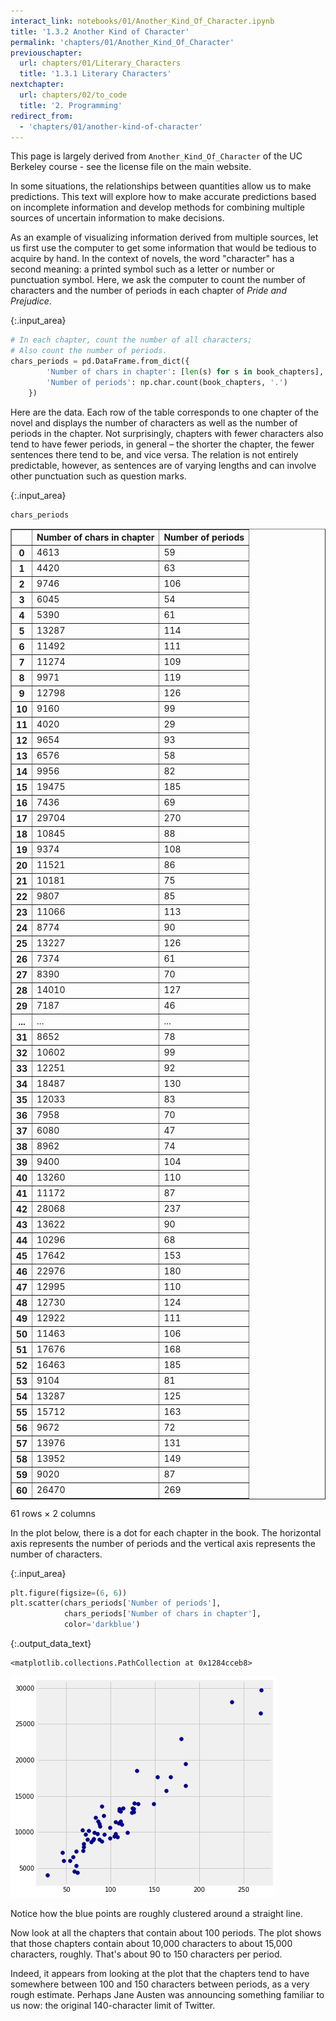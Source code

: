 ```yaml
---
interact_link: notebooks/01/Another_Kind_Of_Character.ipynb
title: '1.3.2 Another Kind of Character'
permalink: 'chapters/01/Another_Kind_Of_Character'
previouschapter:
  url: chapters/01/Literary_Characters
  title: '1.3.1 Literary Characters'
nextchapter:
  url: chapters/02/to_code
  title: '2. Programming'
redirect_from:
  - 'chapters/01/another-kind-of-character'
---
```


This page is largely derived from `Another_Kind_Of_Character` of the UC
Berkeley course \- see the license file on the main website.

In some situations, the relationships between quantities allow us to make
predictions. This text will explore how to make accurate predictions based on
incomplete information and develop methods for combining multiple sources of
uncertain information to make decisions.

As an example of visualizing information derived from multiple sources, let us
first use the computer to get some information that would be tedious to
acquire by hand. In the context of novels, the word "character" has a second
meaning: a printed symbol such as a letter or number or punctuation symbol.
Here, we ask the computer to count the number of characters and the number of
periods in each chapter of *Pride and Prejudice*.



{:.input_area}
```python
# In each chapter, count the number of all characters;
# Also count the number of periods.
chars_periods = pd.DataFrame.from_dict({
        'Number of chars in chapter': [len(s) for s in book_chapters],
        'Number of periods': np.char.count(book_chapters, '.')
    })
```


Here are the data. Each row of the table corresponds to one chapter of the
novel and displays the number of characters as well as the number of periods
in the chapter. Not surprisingly, chapters with fewer characters also tend to
have fewer periods, in general – the shorter the chapter, the fewer sentences
there tend to be, and vice versa. The relation is not entirely predictable,
however, as sentences are of varying lengths and can involve other punctuation
such as question marks.



{:.input_area}
```python
chars_periods
```





<div markdown="0">
<div>
<style scoped>
    .dataframe tbody tr th:only-of-type {
        vertical-align: middle;
    }

    .dataframe tbody tr th {
        vertical-align: top;
    }

    .dataframe thead th {
        text-align: right;
    }
</style>
<table border="1" class="dataframe">
  <thead>
    <tr style="text-align: right;">
      <th></th>
      <th>Number of chars in chapter</th>
      <th>Number of periods</th>
    </tr>
  </thead>
  <tbody>
    <tr>
      <th>0</th>
      <td>4613</td>
      <td>59</td>
    </tr>
    <tr>
      <th>1</th>
      <td>4420</td>
      <td>63</td>
    </tr>
    <tr>
      <th>2</th>
      <td>9746</td>
      <td>106</td>
    </tr>
    <tr>
      <th>3</th>
      <td>6045</td>
      <td>54</td>
    </tr>
    <tr>
      <th>4</th>
      <td>5390</td>
      <td>61</td>
    </tr>
    <tr>
      <th>5</th>
      <td>13287</td>
      <td>114</td>
    </tr>
    <tr>
      <th>6</th>
      <td>11492</td>
      <td>111</td>
    </tr>
    <tr>
      <th>7</th>
      <td>11274</td>
      <td>109</td>
    </tr>
    <tr>
      <th>8</th>
      <td>9971</td>
      <td>119</td>
    </tr>
    <tr>
      <th>9</th>
      <td>12798</td>
      <td>126</td>
    </tr>
    <tr>
      <th>10</th>
      <td>9160</td>
      <td>99</td>
    </tr>
    <tr>
      <th>11</th>
      <td>4020</td>
      <td>29</td>
    </tr>
    <tr>
      <th>12</th>
      <td>9654</td>
      <td>93</td>
    </tr>
    <tr>
      <th>13</th>
      <td>6576</td>
      <td>58</td>
    </tr>
    <tr>
      <th>14</th>
      <td>9956</td>
      <td>82</td>
    </tr>
    <tr>
      <th>15</th>
      <td>19475</td>
      <td>185</td>
    </tr>
    <tr>
      <th>16</th>
      <td>7436</td>
      <td>69</td>
    </tr>
    <tr>
      <th>17</th>
      <td>29704</td>
      <td>270</td>
    </tr>
    <tr>
      <th>18</th>
      <td>10845</td>
      <td>88</td>
    </tr>
    <tr>
      <th>19</th>
      <td>9374</td>
      <td>108</td>
    </tr>
    <tr>
      <th>20</th>
      <td>11521</td>
      <td>86</td>
    </tr>
    <tr>
      <th>21</th>
      <td>10181</td>
      <td>75</td>
    </tr>
    <tr>
      <th>22</th>
      <td>9807</td>
      <td>85</td>
    </tr>
    <tr>
      <th>23</th>
      <td>11066</td>
      <td>113</td>
    </tr>
    <tr>
      <th>24</th>
      <td>8774</td>
      <td>90</td>
    </tr>
    <tr>
      <th>25</th>
      <td>13227</td>
      <td>126</td>
    </tr>
    <tr>
      <th>26</th>
      <td>7374</td>
      <td>61</td>
    </tr>
    <tr>
      <th>27</th>
      <td>8390</td>
      <td>70</td>
    </tr>
    <tr>
      <th>28</th>
      <td>14010</td>
      <td>127</td>
    </tr>
    <tr>
      <th>29</th>
      <td>7187</td>
      <td>46</td>
    </tr>
    <tr>
      <th>...</th>
      <td>...</td>
      <td>...</td>
    </tr>
    <tr>
      <th>31</th>
      <td>8652</td>
      <td>78</td>
    </tr>
    <tr>
      <th>32</th>
      <td>10602</td>
      <td>99</td>
    </tr>
    <tr>
      <th>33</th>
      <td>12251</td>
      <td>92</td>
    </tr>
    <tr>
      <th>34</th>
      <td>18487</td>
      <td>130</td>
    </tr>
    <tr>
      <th>35</th>
      <td>12033</td>
      <td>83</td>
    </tr>
    <tr>
      <th>36</th>
      <td>7958</td>
      <td>70</td>
    </tr>
    <tr>
      <th>37</th>
      <td>6080</td>
      <td>47</td>
    </tr>
    <tr>
      <th>38</th>
      <td>8962</td>
      <td>74</td>
    </tr>
    <tr>
      <th>39</th>
      <td>9400</td>
      <td>104</td>
    </tr>
    <tr>
      <th>40</th>
      <td>13260</td>
      <td>110</td>
    </tr>
    <tr>
      <th>41</th>
      <td>11172</td>
      <td>87</td>
    </tr>
    <tr>
      <th>42</th>
      <td>28068</td>
      <td>237</td>
    </tr>
    <tr>
      <th>43</th>
      <td>13622</td>
      <td>90</td>
    </tr>
    <tr>
      <th>44</th>
      <td>10296</td>
      <td>68</td>
    </tr>
    <tr>
      <th>45</th>
      <td>17642</td>
      <td>153</td>
    </tr>
    <tr>
      <th>46</th>
      <td>22976</td>
      <td>180</td>
    </tr>
    <tr>
      <th>47</th>
      <td>12995</td>
      <td>110</td>
    </tr>
    <tr>
      <th>48</th>
      <td>12730</td>
      <td>124</td>
    </tr>
    <tr>
      <th>49</th>
      <td>12922</td>
      <td>111</td>
    </tr>
    <tr>
      <th>50</th>
      <td>11463</td>
      <td>106</td>
    </tr>
    <tr>
      <th>51</th>
      <td>17676</td>
      <td>168</td>
    </tr>
    <tr>
      <th>52</th>
      <td>16463</td>
      <td>185</td>
    </tr>
    <tr>
      <th>53</th>
      <td>9104</td>
      <td>81</td>
    </tr>
    <tr>
      <th>54</th>
      <td>13287</td>
      <td>125</td>
    </tr>
    <tr>
      <th>55</th>
      <td>15712</td>
      <td>163</td>
    </tr>
    <tr>
      <th>56</th>
      <td>9672</td>
      <td>72</td>
    </tr>
    <tr>
      <th>57</th>
      <td>13976</td>
      <td>131</td>
    </tr>
    <tr>
      <th>58</th>
      <td>13952</td>
      <td>149</td>
    </tr>
    <tr>
      <th>59</th>
      <td>9020</td>
      <td>87</td>
    </tr>
    <tr>
      <th>60</th>
      <td>26470</td>
      <td>269</td>
    </tr>
  </tbody>
</table>
<p>61 rows × 2 columns</p>
</div>
</div>



In the plot below, there is a dot for each chapter in the book. The horizontal
axis represents the number of periods and the vertical axis represents the
number of characters.



{:.input_area}
```python
plt.figure(figsize=(6, 6))
plt.scatter(chars_periods['Number of periods'],
            chars_periods['Number of chars in chapter'],
            color='darkblue')
```





{:.output_data_text}
```
<matplotlib.collections.PathCollection at 0x1284cceb8>
```




![png](../../images/chapters/01/Another_Kind_Of_Character_6_1.png)


Notice how the blue points are roughly clustered around a straight line.

Now look at all the chapters that contain about 100 periods. The plot shows
that those chapters contain about 10,000 characters to about 15,000
characters, roughly. That's about 90 to 150 characters per period.

Indeed, it appears from looking at the plot that the chapters tend to have
somewhere between 100 and 150 characters between periods, as a very rough
estimate. Perhaps Jane Austen was announcing something familiar to us now: the
original 140-character limit of Twitter.
